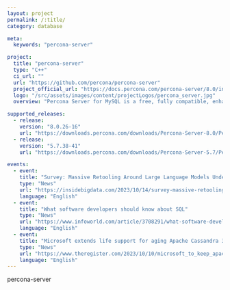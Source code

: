 ```yaml
---
layout: project
permalink: /:title/
category: database

meta:
  keywords: "percona-server"

project:
  title: "percona-server"
  type: "C++"
  ci_url: ""
  url: "https://github.com/percona/percona-server"
  project_official_url: "https://docs.percona.com/percona-server/8.0/index.html"
  logo: "/src/assets/images/content/projectLogos/percona_server.jpg"
  overview: "Percona Server for MySQL is a free, fully compatible, enhanced, and open source drop-in replacement for any MySQL database. It provides superior performance, scalability, and instrumentation."

supported_releases:
  - release:
    version: "8.0.26-16"
    url: "https://downloads.percona.com/downloads/Percona-Server-8.0/Percona-Server-8.0.26-16/binary/tarball/Percona-Server-8.0.26-16-Linux.x86_64.glibc2.12.tar.gz"
  - release:
    version: "5.7.38-41"
    url: "https://downloads.percona.com/downloads/Percona-Server-5.7/Percona-Server-5.7.38-41/binary/debian/buster/x86_64/Percona-Server-5.7.38-41-rda46e5474f9-buster-x86_64-bundle.tar"

events:
  - event:
    title: "Survey: Massive Retooling Around Large Language Models Underway"
    type: "News"
    url: "https://insidebigdata.com/2023/10/14/survey-massive-retooling-around-large-language-models-underway/"
    language: "English"
  - event:
    title: "What software developers should know about SQL"
    type: "News"
    url: "https://www.infoworld.com/article/3708291/what-software-developers-should-know-about-sql.html"
    language: "English"
  - event:
    title: "Microsoft extends life support for aging Apache Cassandra 3.11 database"
    type: "News"
    url: "https://www.theregister.com/2023/10/10/microsoft_to_keep_apache_cassandra/"
    language: "English"
---
```


<p>percona-server</p>

